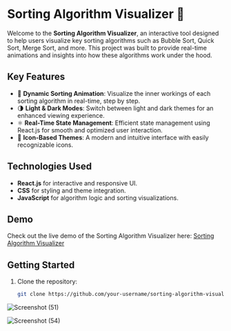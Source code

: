 # Sorting Algorithm Visualizer 🚀

Welcome to the **Sorting Algorithm Visualizer**, an interactive tool designed to help users visualize key sorting algorithms such as Bubble Sort, Quick Sort, Merge Sort, and more. This project was built to provide real-time animations and insights into how these algorithms work under the hood.

## Key Features

- 🎥 **Dynamic Sorting Animation**: Visualize the inner workings of each sorting algorithm in real-time, step by step.
- 🌗 **Light & Dark Modes**: Switch between light and dark themes for an enhanced viewing experience.
- ⚛️ **Real-Time State Management**: Efficient state management using React.js for smooth and optimized user interaction.
- 🎨 **Icon-Based Themes**: A modern and intuitive interface with easily recognizable icons.

## Technologies Used

- **React.js** for interactive and responsive UI.
- **CSS** for styling and theme integration.
- **JavaScript** for algorithm logic and sorting visualizations.

## Demo

Check out the live demo of the Sorting Algorithm Visualizer here: [Sorting Algorithm Visualizer](https://lnkd.in/dsUtuSqM)

## Getting Started

1. Clone the repository:
   ```bash
   git clone https://github.com/your-username/sorting-algorithm-visualizer.git!

![Screenshot (51)](https://github.com/user-attachments/assets/7b40d18f-b5b0-477f-9f11-198da6a984d8)

![Screenshot (54)](https://github.com/user-attachments/assets/a40f379f-fef1-4058-86ac-a5606d005d67)
   

   

